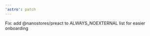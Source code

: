 ```yaml
---
'astro': patch
---
```


Fix: add @nanostores/preact to ALWAYS_NOEXTERNAL list for easier onboarding
